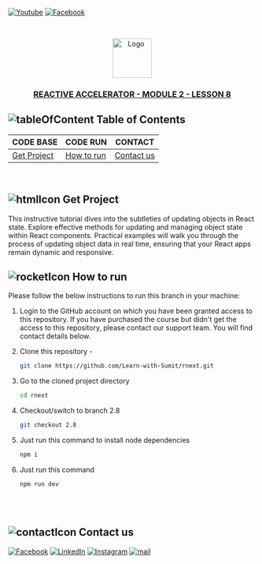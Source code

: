 [![Youtube][youtube-shield]][youtube-url]
[![Facebook][facebook-shield]][facebook-group-url]

<!-- PROJECT LOGO -->
<br />
 <p align="center">
    <img src="https://avatars.githubusercontent.com/u/73503432?v=4" alt="Logo" width="80" height="80" />
    <h3 align="center "><a href="https://learnwithsumit.com/rnext/courses/rnext/updating-objects-in-a-state" target="_blank" >REACTIVE ACCELERATOR - MODULE 2 - LESSON 8</a></h3>
</p>

<!-- TABLE OF CONTENTS -->

## ![tableOfContent][tableofcontent-shield] Table of Contents

| CODE BASE                    | CODE RUN                   | CONTACT                    |
| ---------------------------- | -------------------------- | -------------------------- |
| [Get Project](#-get-project) | [How to run](#-how-to-run) | [Contact us](#-contact-us) |

<br>

<!-- GET HTML TEMPLATE -->

## ![htmlIcon][htmlicon-shield] Get Project

This instructive tutorial dives into the subtleties of updating objects in React state. Explore effective methods for updating and managing object state within React components. Practical examples will walk you through the process of updating object data in real time, ensuring that your React apps remain dynamic and responsive.

<!-- HOW TO RUN -->

## ![rocketIcon][rocketicon-shield] How to run

Please follow the below instructions to run this branch in your machine:

1. Login to the GitHub account on which you have been granted access to this repository. If you have purchased the course but didn't get the access to this repository, please contact our support team. You will find contact details below.

2. Clone this repository -
   ```sh
   git clone https://github.com/Learn-with-Sumit/rnext.git
   ```
3. Go to the cloned project directory
   ```sh
   cd rnext
   ```
4. Checkout/switch to branch 2.8
   ```sh
   git checkout 2.8
   ```
5. Just run this command to install node dependencies
   ```sh
   npm i
   ```
6. Just run this command
   ```sh
   npm run dev
   ```

<br>

<br/>
<!-- CONTACT  -->

## ![contactIcon][contacticon-shield] Contact us

[![Facebook][facebook-shield]][facebook-url]
[![LinkedIn][linkedin-shield]][linkedin-url]
[![Instagram][instagram-shield]][instagram-url]
[![mail][mail-shield]][mail-url]

<!-- MARKDOWN LINKS & IMAGES -->

[youtube-shield]: https://img.shields.io/badge/-Youtube-black.svg?style=flat-square&logo=youtube&color=555&logoColor=white
[youtube-url]: https://youtube.com/LearnwithSumit
[facebook-shield]: https://img.shields.io/badge/-Facebook-black.svg?style=flat-square&logo=facebook&color=555&logoColor=white
[facebook-url]: https://facebook.com/letslearnwithsumit
[facebook-group-url]: https://facebook.com/groups/learnwithsumit
[instagram-shield]: https://img.shields.io/badge/-Instagram-black.svg?style=flat-square&logo=instagram&color=555&logoColor=white
[instagram-url]: https://instagram.com/learnwithsumit
[linkedin-shield]: https://img.shields.io/badge/-LinkedIn-black.svg?style=flat-square&logo=linkedin&colorB=555
[linkedin-url]: https://linkedin.com/company/learnwithsumit
[thumbnail-shield]: https://i.ibb.co/d6hxnvd/Screenshot-50.png
[mail-shield]: https://img.shields.io/badge/%F0%9F%93%A7%20Email-support%40learnwithsumit.com-lightgray
[mail-url]: mailto:support@learnwithsumit.com
[tableofcontent-shield]: https://img.icons8.com/external-flatart-icons-flat-flatarticons/28/undefined/external-direction-business-and-teamwork-flatart-icons-flat-flatarticons.png
[htmlicon-shield]: https://img.icons8.com/external-flaticons-flat-flat-icons/28/undefined/external-html-computer-programming-flaticons-flat-flat-icons.png
[rocketicon-shield]: https://img.icons8.com/?size=24&id=bY5t0noHcfXn&format=png
[contacticon-shield]: https://img.icons8.com/external-flaticons-lineal-color-flat-icons/28/undefined/external-support-communication-media-flaticons-lineal-color-flat-icons.png
